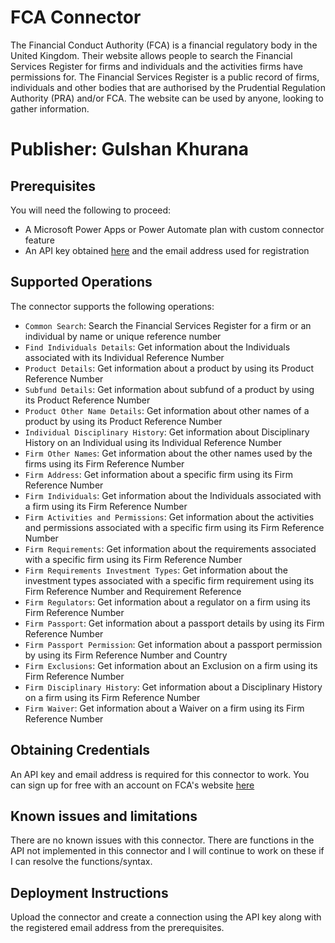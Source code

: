 # FCA Connector

The Financial Conduct Authority (FCA) is a financial regulatory body in the United Kingdom. Their website allows people to search the Financial Services Register for firms and individuals and the activities firms have permissions for. The Financial Services Register is a public record of firms, individuals and other bodies that are authorised by the Prudential Regulation Authority (PRA) and/or FCA. The website can be used by anyone, looking to gather information.

# Publisher: Gulshan Khurana

## Prerequisites

You will need the following to proceed:
* A Microsoft Power Apps or Power Automate plan with custom connector feature
* An API key obtained [here](https://register.fca.org.uk/Developer/s/) and the email address used for registration

## Supported Operations

The connector supports the following operations:
* `Common Search`: Search the Financial Services Register for a firm or an individual by name or unique reference number
*  `Find Individuals Details`: Get information about the Individuals associated with its Individual Reference Number
*  `Product Details`: Get information about a product by using its Product Reference Number
*  `Subfund Details`: Get information about subfund of a product by using its Product Reference Number
*  `Product Other Name Details`: Get information about other names of a product by using its Product Reference Number
*  `Individual Disciplinary History`: Get information about Disciplinary History on an Individual using its Individual Reference Number
*  `Firm Other Names`: Get information about the other names used by the firms using its Firm Reference Number
*  `Firm Address`: Get information about a specific firm using its Firm Reference Number
*  `Firm Individuals`: Get information about the Individuals associated with a firm using its Firm Reference Number
*  `Firm Activities and Permissions`: Get information about the activities and permissions associated with a specific firm using its Firm Reference Number
*  `Firm Requirements`: Get information about the requirements associated with a specific firm using its Firm Reference Number
*  `Firm Requirements Investment Types`: Get information about the investment types associated with a specific firm requirement using its Firm Reference Number and Requirement Reference
*  `Firm Regulators`: Get information about a regulator on a firm using its Firm Reference Number
*  `Firm Passport`: Get information about a passport details by using its Firm Reference Number
*  `Firm Passport Permission`: Get information about a passport permission by using its Firm Reference Number and Country
*  `Firm Exclusions`: Get information about an Exclusion on a firm using its Firm Reference Number
*  `Firm Disciplinary History`: Get information about a Disciplinary History on a firm using its Firm Reference Number
*  `Firm Waiver`: Get information about a Waiver on a firm using its Firm Reference Number


## Obtaining Credentials

An API key and email address is required for this connector to work. You can sign up for free with an account on FCA's website [here](https://register.fca.org.uk/Developer/s/registernewuser)

## Known issues and limitations

There are no known issues with this connector. There are functions in the API not implemented in this connector and I will continue to work on these if I can resolve the functions/syntax.

## Deployment Instructions

Upload the connector and create a connection using the API key along with the registered email address from the prerequisites.
